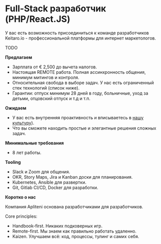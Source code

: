 # Full-Stack разработчик (PHP/React.JS)

У вас есть возможность присоединиться к команде разработчиков Keitaro.io - профессиональной платформы для интернет маркетологов. 

TODO

**Предлагаем**

- Зарплата от € 2,500 до вычета налогов.
- Настоящая REMOTE работа. Полная ассинхронность общения, минимум митингов и контроля.
- Относительная свобода в выборе задач. У нас есть ограниченный стек технологий (список ниже).
- Гарантии: отпуск минимум 28 дней в году, больничные, уход за детьми, отцовский отпуск и т.д и т.п.


**Ожидаем**

- У вас есть внутренняя проактивность и вписываетесь в [нашу культуру](https://handbook.apliteni.com/values.html])).
- Что вы сможете находить простые и элегантные решения сложных задач.

**Минимальные требования**

- 8 лет работы. 

**Tooling**
- Slack и Zoom для общения.
- OKR, Story Maps, Jira и Kanban доски для планирования.
- Kubernetes, Ansible для развертки.
- Git, Gitlab CI/CD, Docker для разработки.

**Коротко о нас**

Компания Apliteni основана разработчиками для разработчиков. 

Core principles:
- Handbook-first. Никаких подковерных игр.
- Remote-first. Мы знаем как правильно работать удаленно.
- Kaizen. Улучшаем всё: код, процессы, тулинг и самих себя.
